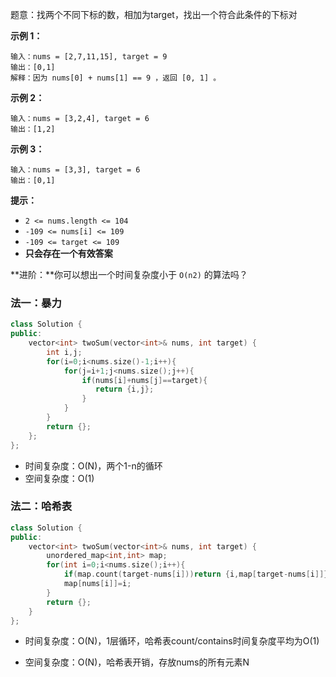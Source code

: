  题意：找两个不同下标的数，相加为target，找出一个符合此条件的下标对

**示例 1：**

```
输入：nums = [2,7,11,15], target = 9
输出：[0,1]
解释：因为 nums[0] + nums[1] == 9 ，返回 [0, 1] 。
```

**示例 2：**

```
输入：nums = [3,2,4], target = 6
输出：[1,2]
```

**示例 3：**

```
输入：nums = [3,3], target = 6
输出：[0,1]
```

 

**提示：**

- `2 <= nums.length <= 104`
- `-109 <= nums[i] <= 109`
- `-109 <= target <= 109`
- **只会存在一个有效答案**

 

**进阶：**你可以想出一个时间复杂度小于 `O(n2)` 的算法吗？





### 法一：暴力

```cpp
class Solution {
public:
    vector<int> twoSum(vector<int>& nums, int target) {
        int i,j;
        for(i=0;i<nums.size()-1;i++){
            for(j=i+1;j<nums.size();j++){
                if(nums[i]+nums[j]==target){
                   return {i,j};
                }
            }
        }
        return {};
    };
};
```

- 时间复杂度：O(N)，两个1-n的循环
- 空间复杂度：O(1)





### 法二：哈希表

```cpp
class Solution {
public:
    vector<int> twoSum(vector<int>& nums, int target) {
        unordered_map<int,int> map;
        for(int i=0;i<nums.size();i++){
            if(map.count(target-nums[i]))return {i,map[target-nums[i]]};
            map[nums[i]]=i;
        }
        return {};
    }
};
```

- 时间复杂度：O(N)，1层循环，哈希表count/contains时间复杂度平均为O(1)

- 空间复杂度：O(N)，哈希表开销，存放nums的所有元素N













